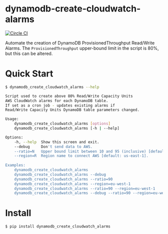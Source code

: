 # dynamodb-create-cloudwatch-alarms

[![Circle CI](https://circleci.com/gh/percolate/dynamodb-create-cloudwatch-alarms.svg?style=svg)](https://circleci.com/gh/percolate/dynamodb-create-cloudwatch-alarms)

Automate the creation of DynamoDB ProvisionedThroughput Read/Write Alarms.
The `ProvisionedThroughput` upper-bound limit in the script is 80%, but this can be altered.

# Quick Start
```bash
$ dynamodb_create_cloudwatch_alarms --help

Script used to create above 80% Read/Write Capacity Units
AWS CloudWatch alarms for each DynamoDB table.
If set as a cron job - updates existing alarms if
Read/Write Capacity Units DynamoDB table parameters changed.

Usage:
    dynamodb_create_cloudwatch_alarms [options]
    dynamodb_create_cloudwatch_alarms [-h | --help]

Options:
    -h, --help  Show this screen and exit.
    --debug     Don't send data to AWS.
    --ratio=N   Upper bound limit between 10 and 95 (inclusive) [default: 80].
    --region=R  Region name to connect AWS [default: us-east-1].
    
Examples:
    dynamodb_create_cloudwatch_alarms
    dynamodb_create_cloudwatch_alarms --debug
    dynamodb_create_cloudwatch_alarms --ratio=90
    dynamodb_create_cloudwatch_alarms --region=eu-west-1
    dynamodb_create_cloudwatch_alarms --ratio=90 --region=eu-west-1
    dynamodb_create_cloudwatch_alarms --debug --ratio=90 --region=eu-west-1
```

# Install
```bash
$ pip install dynamodb_create_cloudwatch_alarms
```
